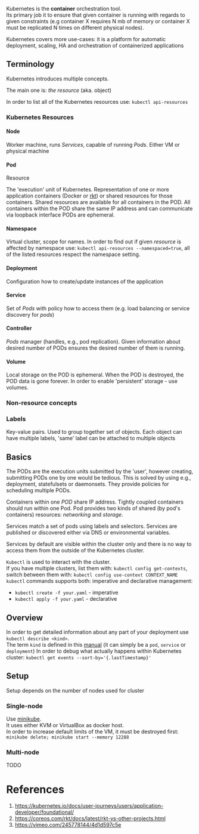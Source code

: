 Kubernetes is the **container** orchestration tool.  
Its primary job it to ensure that given container is running with regards to given constraints (e.g container X requires N mb of memory or container X must be replicated N times on different physical nodes).

Kubernetes covers more use-cases: it is a platform for automatic deployment, scaling, HA and orchestration of containerized applications

## Terminology
Kubernetes introduces multiple concepts.

The main one is: _the resource_ (aka. object)

In order to list all of the Kubernetes resources use: `kubectl api-resources`

### Kubernetes Resources

#### Node 
Worker machine, runs _Services_, capable of running _Pods_. Either VM or physical machine

#### Pod 
Resource
  
The 'execution' unit of Kubernetes.
Representation of one or more application containers (Docker or [rkt](https://github.com/rkt/rkt)) or shared resources for those containers.
Shared resources are available for all containers in the POD.
All containers within the POD share the same IP address and can communicate via loopback interface 
PODs are ephemeral.

#### Namespace 
Virtual cluster, scope for names. 
In order to find out if given _resource_ is affected by namespace use: `kubectl api-resources --namespaced=true`,
all of the listed resources respect the namespace setting. 

#### Deployment
Configuration how to create/update instances of the application

#### Service 
Set of _Pods_ with policy how to access them (e.g. load balancing or service discovery for _pods_)

#### Controller 
_Pods_ manager (handles, e.g., pod replication). Given information about desired number of PODs ensures the desired number of them is running.

#### Volume
Local storage on the POD is ephemeral. When the POD is destroyed, the POD data is gone forever. In order to enable 'persistent' storage - use volumes.

### Non-resource concepts

### Labels
Key-value pairs. Used to group together set of objects. Each object can have multiple labels, 'same' label can be attached
to multiple objects

## Basics
The PODs are the execution units submitted by the 'user', however creating, submitting PODs one by one would be tedious.
This is solved by using e.g., deployment, statefulsets or daemonsets. They provide policies for scheduling multiple PODs.

Containers within one _POD_ share IP address. Tightly coupled containers should run within one Pod.
Pod provides two kinds of shared (by pod's containers) resources: _networking_ and _storage_.

Services match a set of pods using labels and selectors. Services are published or discovered either via DNS or environmental variables.

Services by default are visible within the cluster only and there is no way to access them from the outside of the Kubernetes cluster.

`Kubectl` is used to interact with the cluster.    
If you have multiple clusters, list them with: `kubectl config get-contexts`, 
switch between them with: `kubectl config use-context CONTEXT_NAME`  
`kubectl` commands supports both: imperative and declarative management:  
 - `kubectl create -f your.yaml` - imperative  
 - `kubectl apply -f your.yaml` - declarative

## Overview
In order to get detailed information about any part of your deployment use `kubectl describe <kind>`.  
The term `kind` is defined in this [manual](https://kubernetes.io/docs/concepts/overview/working-with-objects/kubernetes-objects/) (it can simply be a `pod`, `service` or `deployment`)
In order to debug what actually happens within Kubernetes cluster: `kubectl get events --sort-by='{.lastTimestamp}'` 

## Setup
Setup depends on the number of nodes used for cluster

### Single-node
Use [minikube](https://kubernetes.io/docs/tasks/tools/install-minikube/).  
It uses either KVM or VirtualBox as docker host.  
In order to increase default limits of the VM, it must be destroyed first: `minikube delete; minikube start --memory 12288`

### Multi-node
TODO

# References
1. https://kubernetes.io/docs/user-journeys/users/application-developer/foundational/
2. https://coreos.com/rkt/docs/latest/rkt-vs-other-projects.html
3. https://vimeo.com/245778144/4d1d597c5e